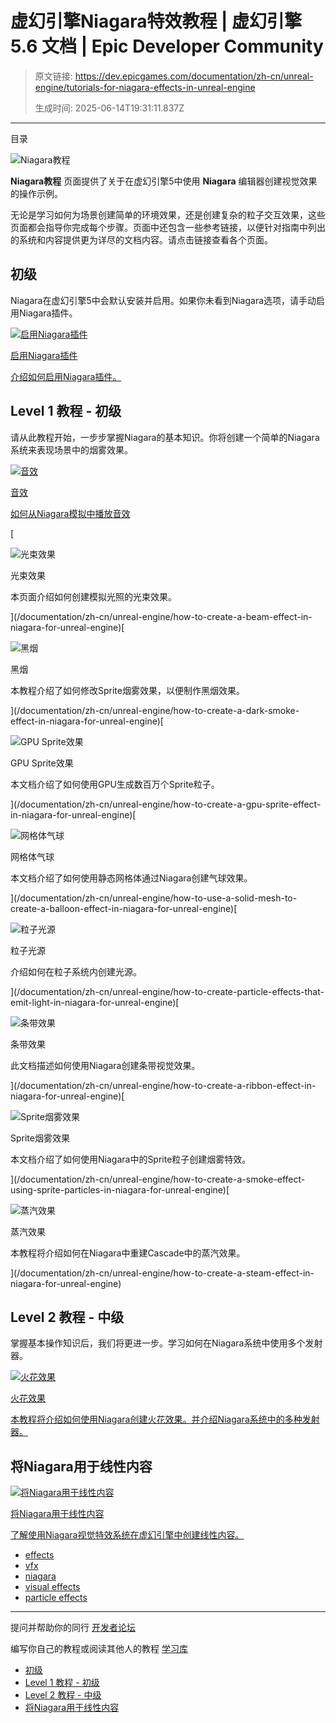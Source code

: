 # 虚幻引擎Niagara特效教程 | 虚幻引擎 5.6 文档 | Epic Developer Community

> 原文链接: https://dev.epicgames.com/documentation/zh-cn/unreal-engine/tutorials-for-niagara-effects-in-unreal-engine
> 
> 生成时间: 2025-06-14T19:31:11.837Z

---

目录

![Niagara教程](https://dev.epicgames.com/community/api/documentation/image/3d8aa4b6-4157-428d-aeaf-89e18b4da3c0?resizing_type=fill&width=1920&height=335)

**Niagara教程** 页面提供了关于在虚幻引擎5中使用 **Niagara** 编辑器创建视觉效果的操作示例。

无论是学习如何为场景创建简单的环境效果，还是创建复杂的粒子交互效果，这些页面都会指导你完成每个步骤。页面中还包含一些参考链接，以便针对指南中列出的系统和内容提供更为详尽的文档内容。请点击链接查看各个页面。

## 初级

Niagara在虚幻引擎5中会默认安装并启用。如果你未看到Niagara选项，请手动启用Niagara插件。

[](/documentation/zh-cn/unreal-engine/how-to-enable-the-niagara-effects-plugin-in-unreal-engine)

[![启用Niagara插件](https://d1iv7db44yhgxn.cloudfront.net/documentation/images/08467dbd-5999-404a-9346-ca1bb7e7f8fa/placeholder_topic.png)](/documentation/zh-cn/unreal-engine/how-to-enable-the-niagara-effects-plugin-in-unreal-engine)

[启用Niagara插件](/documentation/zh-cn/unreal-engine/how-to-enable-the-niagara-effects-plugin-in-unreal-engine)

[介绍如何启用Niagara插件。](/documentation/zh-cn/unreal-engine/how-to-enable-the-niagara-effects-plugin-in-unreal-engine)

## Level 1 教程 - 初级

请从此教程开始，一步步掌握Niagara的基本知识。你将创建一个简单的Niagara系统来表现场景中的烟雾效果。

[](/documentation/zh-cn/unreal-engine/how-to-create-audio-effects-in-niagara-for-unreal-engine)

[![音效](https://d1iv7db44yhgxn.cloudfront.net/documentation/images/dbb49387-4509-487f-a752-9e7959b3ddbf/topic-image.png)](/documentation/zh-cn/unreal-engine/how-to-create-audio-effects-in-niagara-for-unreal-engine)

[音效](/documentation/zh-cn/unreal-engine/how-to-create-audio-effects-in-niagara-for-unreal-engine)

[如何从Niagara模拟中播放音效](/documentation/zh-cn/unreal-engine/how-to-create-audio-effects-in-niagara-for-unreal-engine)

[

![光束效果](https://d1iv7db44yhgxn.cloudfront.net/documentation/images/d6536a5a-8317-40ad-99c7-087a13a14c20/topic-image.png)

光束效果

本页面介绍如何创建模拟光照的光束效果。





](/documentation/zh-cn/unreal-engine/how-to-create-a-beam-effect-in-niagara-for-unreal-engine)[

![黑烟](https://d1iv7db44yhgxn.cloudfront.net/documentation/images/c32391d2-5137-46db-bec9-482c48c03897/topic-image.png)

黑烟

本教程介绍了如何修改Sprite烟雾效果，以便制作黑烟效果。





](/documentation/zh-cn/unreal-engine/how-to-create-a-dark-smoke-effect-in-niagara-for-unreal-engine)[

![GPU Sprite效果](https://d1iv7db44yhgxn.cloudfront.net/documentation/images/5a56f559-8eb5-41d5-ac1d-a13598627d24/topic-image.png)

GPU Sprite效果

本文档介绍了如何使用GPU生成数百万个Sprite粒子。





](/documentation/zh-cn/unreal-engine/how-to-create-a-gpu-sprite-effect-in-niagara-for-unreal-engine)[

![网格体气球](https://d1iv7db44yhgxn.cloudfront.net/documentation/images/b466f2cc-8bb5-451e-805c-06ab64494ef2/topic-image.png)

网格体气球

本文档介绍了如何使用静态网格体通过Niagara创建气球效果。





](/documentation/zh-cn/unreal-engine/how-to-use-a-solid-mesh-to-create-a-balloon-effect-in-niagara-for-unreal-engine)[

![粒子光源](https://d1iv7db44yhgxn.cloudfront.net/documentation/images/188c6171-a0db-44b4-a3ac-5eb162457c66/topic-image.png)

粒子光源

介绍如何在粒子系统内创建光源。





](/documentation/zh-cn/unreal-engine/how-to-create-particle-effects-that-emit-light-in-niagara-for-unreal-engine)[

![条带效果](https://d1iv7db44yhgxn.cloudfront.net/documentation/images/c8de821c-54c2-41d6-b30f-5b8c61afef63/topic-image.png)

条带效果

此文档描述如何使用Niagara创建条带视觉效果。





](/documentation/zh-cn/unreal-engine/how-to-create-a-ribbon-effect-in-niagara-for-unreal-engine)[

![Sprite烟雾效果](https://d1iv7db44yhgxn.cloudfront.net/documentation/images/bbbd34ab-2802-4290-949a-1fe0823d93a0/sprite-topic-image.png)

Sprite烟雾效果

本文档介绍了如何使用Niagara中的Sprite粒子创建烟雾特效。





](/documentation/zh-cn/unreal-engine/how-to-create-a-smoke-effect-using-sprite-particles-in-niagara-for-unreal-engine)[

![蒸汽效果](https://d1iv7db44yhgxn.cloudfront.net/documentation/images/b2ba01e1-ae3a-4cb1-b9f1-1644ac25379a/topic-image.png)

蒸汽效果

本教程将介绍如何在Niagara中重建Cascade中的蒸汽效果。





](/documentation/zh-cn/unreal-engine/how-to-create-a-steam-effect-in-niagara-for-unreal-engine)

## Level 2 教程 - 中级

掌握基本操作知识后，我们将更进一步。学习如何在Niagara系统中使用多个发射器。

[](/documentation/zh-cn/unreal-engine/how-to-create-a-sparks-effect-in-niagara-for-unreal-engine)

[![火花效果](https://d1iv7db44yhgxn.cloudfront.net/documentation/images/ee62d4de-cf3d-4df6-a7cc-3cf2e7fa693e/topic-image.png)](/documentation/zh-cn/unreal-engine/how-to-create-a-sparks-effect-in-niagara-for-unreal-engine)

[火花效果](/documentation/zh-cn/unreal-engine/how-to-create-a-sparks-effect-in-niagara-for-unreal-engine)

[本教程将介绍如何使用Niagara创建火花效果。并介绍Niagara系统中的多种发射器。](/documentation/zh-cn/unreal-engine/how-to-create-a-sparks-effect-in-niagara-for-unreal-engine)

## 将Niagara用于线性内容

[](/documentation/zh-cn/unreal-engine/niagara-for-linear-content)

[![将Niagara用于线性内容](https://d1iv7db44yhgxn.cloudfront.net/documentation/images/71c6b93b-ab4d-45db-bd2f-e0460a882c00/niagara-linear-content-topic.png)](/documentation/zh-cn/unreal-engine/niagara-for-linear-content)

[将Niagara用于线性内容](/documentation/zh-cn/unreal-engine/niagara-for-linear-content)

[了解使用Niagara视觉特效系统在虚幻引擎中创建线性内容。](/documentation/zh-cn/unreal-engine/niagara-for-linear-content)

-   [effects](https://dev.epicgames.com/community/search?query=effects)
-   [vfx](https://dev.epicgames.com/community/search?query=vfx)
-   [niagara](https://dev.epicgames.com/community/search?query=niagara)
-   [visual effects](https://dev.epicgames.com/community/search?query=visual%20effects)
-   [particle effects](https://dev.epicgames.com/community/search?query=particle%20effects)

* * *

提问并帮助你的同行 [开发者论坛](https://forums.unrealengine.com/categories?tag=unreal-engine)

编写你自己的教程或阅读其他人的教程 [学习库](https://dev.epicgames.com/community/unreal-engine/learning)

-   [初级](/documentation/zh-cn/unreal-engine/tutorials-for-niagara-effects-in-unreal-engine#%E5%88%9D%E7%BA%A7)
-   [Level 1 教程 - 初级](/documentation/zh-cn/unreal-engine/tutorials-for-niagara-effects-in-unreal-engine#level1%E6%95%99%E7%A8%8B-%E5%88%9D%E7%BA%A7)
-   [Level 2 教程 - 中级](/documentation/zh-cn/unreal-engine/tutorials-for-niagara-effects-in-unreal-engine#level2%E6%95%99%E7%A8%8B-%E4%B8%AD%E7%BA%A7)
-   [将Niagara用于线性内容](/documentation/zh-cn/unreal-engine/tutorials-for-niagara-effects-in-unreal-engine#%E5%B0%86niagara%E7%94%A8%E4%BA%8E%E7%BA%BF%E6%80%A7%E5%86%85%E5%AE%B9)